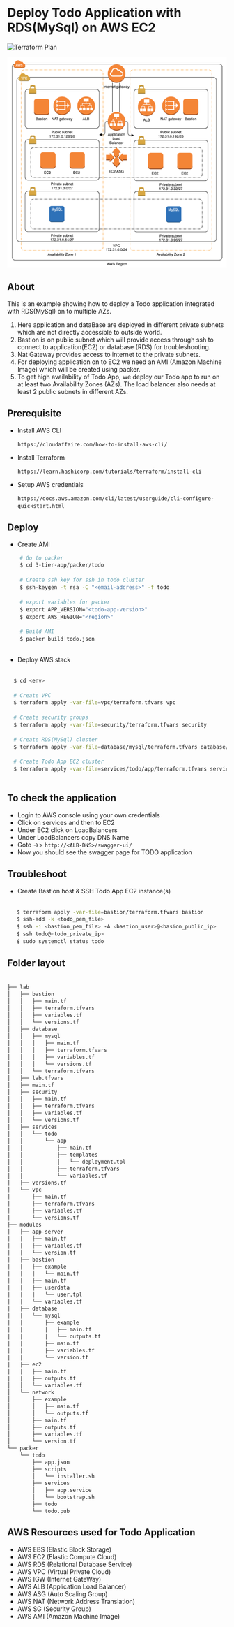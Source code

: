 # Deploy Todo Application with RDS(MySql) on AWS EC2

![Terraform Plan](https://github.com/Raghav2211/psi-lab/workflows/Terraform%20Plan/badge.svg)

![Todo-RDS-MySql-EC2](todo_phase_1.png)

## About ##
This is an example showing how to deploy a Todo application integrated with RDS(MySql) on to multiple AZs.

1. Here application  and dataBase are deployed in different private subnets which are not directly accessible to outside world.
2. Bastion is on  public subnet which will provide access through ssh to connect to application(EC2) or database (RDS)  for troubleshooting.
3. Nat Gateway provides access to internet to the private subnets.
4. For deploying application on to EC2 we need an AMI (Amazon Machine Image) which will be created using packer.
5. To get high availability of Todo App, we deploy our Todo app to run on at least two Availability Zones (AZs). The load balancer also needs at least 2 public subnets in different AZs.

## Prerequisite ##

- Install AWS CLI

  `https://cloudaffaire.com/how-to-install-aws-cli/`
  
- Install Terraform

  `https://learn.hashicorp.com/tutorials/terraform/install-cli`
  
- Setup AWS credentials

  `https://docs.aws.amazon.com/cli/latest/userguide/cli-configure-quickstart.html`

## Deploy ##


- Create AMI
 
``` bash
    # Go to packer 
    $ cd 3-tier-app/packer/todo
    
    # Create ssh key for ssh in todo cluster
    $ ssh-keygen -t rsa -C "<email-address>" -f todo
    
    # export variables for packer
    $ export APP_VERSION="<todo-app-version>"
    $ export AWS_REGION="<region>"
    
    # Build AMI       
    $ packer build todo.json
    
```

- Deploy AWS stack

```bash 
  
  $ cd <env>
  
  # Create VPC
  $ terraform apply -var-file=vpc/terraform.tfvars vpc 
  
  # Create security groups
  $ terraform apply -var-file=security/terraform.tfvars security 
  
  # Create RDS(MySql) cluster
  $ terraform apply -var-file=database/mysql/terraform.tfvars database/mysql
  
  # Create Todo App EC2 cluster
  $ terraform apply -var-file=services/todo/app/terraform.tfvars services/todo/app
    
```

## To check the application ##

- Login to AWS console using your own credentials
- Click on  services and then to EC2
- Under EC2 click on LoadBalancers
- Under LoadBalancers copy DNS Name
- Goto ->> `http://<ALB-DNS>/swagger-ui/`
- Now you should see the swagger page for TODO application


## Troubleshoot ##

- Create Bastion host & SSH Todo App EC2 instance(s)

```bash

   $ terraform apply -var-file=bastion/terraform.tfvars bastion
   $ ssh-add -k <todo_pem_file>
   $ ssh -i <bastion_pem_file> -A <bastion_user>@<basion_public_ip>
   $ ssh todo@<todo_private_ip>
   $ sudo systemctl status todo

```

## Folder layout 
```
 
├── lab
│   ├── bastion
│   │   ├── main.tf
│   │   ├── terraform.tfvars
│   │   ├── variables.tf
│   │   └── versions.tf
│   ├── database
│   │   ├── mysql
│   │   │   ├── main.tf
│   │   │   ├── terraform.tfvars
│   │   │   ├── variables.tf
│   │   │   └── versions.tf
│   │   └── terraform.tfvars
│   ├── lab.tfvars
│   ├── main.tf
│   ├── security
│   │   ├── main.tf
│   │   ├── terraform.tfvars
│   │   ├── variables.tf
│   │   └── versions.tf
│   ├── services
│   │   └── todo
│   │       └── app
│   │           ├── main.tf
│   │           ├── templates
│   │           │   └── deployment.tpl
│   │           ├── terraform.tfvars
│   │           └── variables.tf
│   ├── versions.tf
│   └── vpc
│       ├── main.tf
│       ├── terraform.tfvars
│       ├── variables.tf
│       └── versions.tf
├── modules
│   ├── app-server
│   │   ├── main.tf
│   │   ├── variables.tf
│   │   └── version.tf
│   ├── bastion
│   │   ├── example
│   │   │   └── main.tf
│   │   ├── main.tf
│   │   ├── userdata
│   │   │   └── user.tpl
│   │   └── variables.tf
│   ├── database
│   │   └── mysql
│   │       ├── example
│   │       │   ├── main.tf
│   │       │   └── outputs.tf
│   │       ├── main.tf
│   │       ├── variables.tf
│   │       └── version.tf
│   ├── ec2
│   │   ├── main.tf
│   │   ├── outputs.tf
│   │   └── variables.tf
│   └── network
│       ├── example
│       │   ├── main.tf
│       │   └── outputs.tf
│       ├── main.tf
│       ├── outputs.tf
│       ├── variables.tf
│       └── version.tf
└── packer
    └── todo
        ├── app.json
        ├── scripts
        │   └── installer.sh
        ├── services
        │   ├── app.service
        │   └── bootstrap.sh
        ├── todo
        └── todo.pub
```


## AWS Resources used for Todo Application

- AWS EBS (Elastic Block Storage)
- AWS EC2 (Elastic Compute Cloud)
- AWS RDS (Relational Database Service)
- AWS VPC (Virtual Private Cloud)
- AWS IGW (Internet GateWay)
- AWS ALB (Application Load Balancer)
- AWS ASG (Auto Scaling Group)
- AWS NAT (Network Address Translation)
- AWS SG  (Security Group)
- AWS AMI (Amazon Machine Image)
